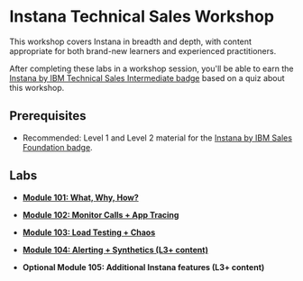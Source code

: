 # Instana Technical Sales Workshop

This workshop covers Instana in breadth and depth, with content appropriate for both brand-new learners and experienced practitioners.

After completing these labs in a workshop session, you'll be able to earn the [Instana by IBM Technical Sales Intermediate badge](https://www.credly.com/org/ibm/badge/instana-by-ibm-technical-sales-intermediate) based on a quiz about this workshop.

## Prerequisites

- Recommended: Level 1 and Level 2 material for the [Instana by IBM Sales Foundation badge](https://www.credly.com/org/ibm/badge/instana-by-ibm-sales-foundation).

## Labs

- **[Module 101: What, Why, How?](101.md)**

- **[Module 102: Monitor Calls + App Tracing](102.md)**

- **[Module 103: Load Testing + Chaos](103.md)**

- **[Module 104: Alerting + Synthetics (L3+ content)](104.md)**

- **Optional Module 105: Additional Instana features (L3+ content)**
